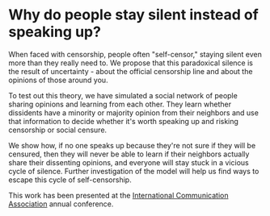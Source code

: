 # Why do people stay silent instead of speaking up?

When faced with censorship, people often "self-censor," staying silent even more than they really need to.
We propose that this paradoxical silence is the result of uncertainty - about the official censorship line and about the opinions of those around you.

To test out this theory, we have simulated a social network of people sharing opinions and learning from each other. They learn whether dissidents have a minority or majority opinion from their neighbors and use that information to decide whether it's worth speaking up and risking censorship or social censure.

We show how, if no one speaks up because they're not sure if they will be censured, then they will never be able to learn if their neighbors actually share their dissenting opinions, and everyone will stay stuck in a vicious cycle of silence. Further investigation of the model will help us find ways to escape this cycle of self-censorship.

This work has been presented at the <a href="https://www.icahdq.org/">International Communication Association</a> annual conference.
